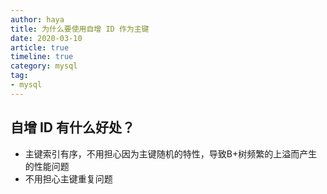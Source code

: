 ```yaml
---
author: haya
title: 为什么要使用自增 ID 作为主键
date: 2020-03-10
article: true
timeline: true
category: mysql
tag:
- mysql
---
```



## 自增 ID 有什么好处？
- 主键索引有序，不用担心因为主键随机的特性，导致B+树频繁的上溢而产生的性能问题
- 不用担心主键重复问题
